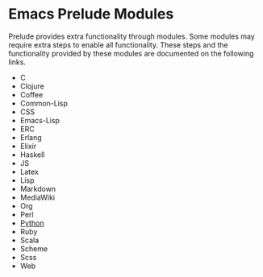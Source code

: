 # Emacs Prelude Modules

Prelude provides extra functionality through modules. Some modules may
require extra steps to enable all functionality. These steps and the
functionality provided by these modules are documented on the
following links.

-   C
-   Clojure
-   Coffee
-   Common-Lisp
-   CSS
-   Emacs-Lisp
-   ERC
-   Erlang
-   Elixir
-   Haskell
-   JS
-   Latex
-   Lisp
-   Markdown
-   MediaWiki
-   Org
-   Perl
-   [Python](prelude-python.md)
-   Ruby
-   Scala
-   Scheme
-   Scss
-   Web
